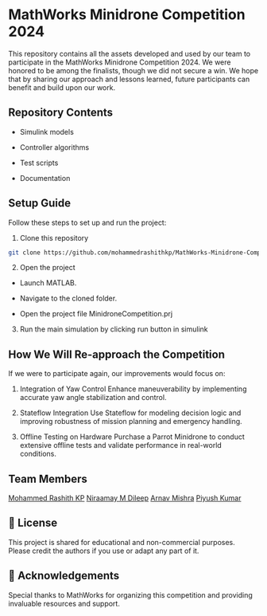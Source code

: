 # MathWorks Minidrone Competition 2024
This repository contains all the assets developed and used by our team to participate in the MathWorks Minidrone Competition 2024. We were honored to be among the finalists, though we did not secure a win.
We hope that by sharing our approach and lessons learned, future participants can benefit and build upon our work.

##  Repository Contents

- Simulink models

- Controller algorithms

- Test scripts

- Documentation

##  Setup Guide

Follow these steps to set up and run the project:

1. Clone this repository
```bash
git clone https://github.com/mohammedrashithkp/MathWorks-Minidrone-Competition-2024.git
```

2. Open the project
- Launch MATLAB.

- Navigate to the cloned folder.

- Open the project file MinidroneCompetition.prj

3. Run the main simulation by clicking run button in simulink

##  How We Will Re-approach the Competition

If we were to participate again, our improvements would focus on:

1. Integration of Yaw Control
Enhance maneuverability by implementing accurate yaw angle stabilization and control.

2. Stateflow Integration
Use Stateflow for modeling decision logic and improving robustness of mission planning and emergency handling.

3. Offline Testing on Hardware
Purchase a Parrot Minidrone to conduct extensive offline tests and validate performance in real-world conditions.


##  Team Members

[Mohammed Rashith KP](https://github.com/mohammedrashithkp)
[Niraamay M Dileep](https://github.com/niraamaymd)
[Arnav Mishra](https://github.com/arnav-mi)
[Piyush Kumar](https://github.com/piyushx77)

## 📝 License

This project is shared for educational and non-commercial purposes. Please credit the authors if you use or adapt any part of it.



## 🙌 Acknowledgements

Special thanks to MathWorks for organizing this competition and providing invaluable resources and support.



